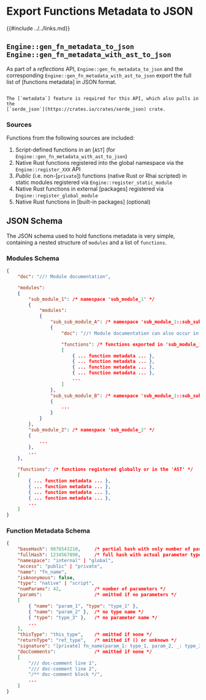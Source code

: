 Export Functions Metadata to JSON
=================================

{{#include ../../links.md}}


`Engine::gen_fn_metadata_to_json`<br/>`Engine::gen_fn_metadata_with_ast_to_json`
--------------------------------------------------------------------------------

As part of a _reflections_ API, `Engine::gen_fn_metadata_to_json` and the corresponding
`Engine::gen_fn_metadata_with_ast_to_json` export the full list of [functions metadata]
in JSON format.

~~~admonish warning.small "Requires `metadata`"

The [`metadata`] feature is required for this API, which also pulls in the
[`serde_json`](https://crates.io/crates/serde_json) crate.
~~~

### Sources

Functions from the following sources are included:

1. Script-defined functions in an [`AST`] (for `Engine::gen_fn_metadata_with_ast_to_json`)
2. Native Rust functions registered into the global namespace via the `Engine::register_XXX` API
3. _Public_ (i.e. non-[`private`]) functions (native Rust or Rhai scripted) in static modules
   registered via `Engine::register_static_module`
4. Native Rust functions in external [packages] registered via `Engine::register_global_module`
5. Native Rust functions in [built-in packages] (optional)


JSON Schema
-----------

The JSON schema used to hold functions metadata is very simple, containing a nested structure of
`modules` and a list of `functions`.

### Modules Schema

```json
{
    "doc": "//! Module documentation",

    "modules":
    {
        "sub_module_1": /* namespace 'sub_module_1' */
        {
            "modules":
            {
                "sub_sub_module_A": /* namespace 'sub_module_1::sub_sub_module_A' */
                {
                    "doc": "//! Module documentation can also occur in any sub-module",

                    "functions": /* functions exported in 'sub_module_1::sub_sub_module_A' */
                    [
                        { ... function metadata ... },
                        { ... function metadata ... },
                        { ... function metadata ... },
                        { ... function metadata ... },
                        ...
                    ]
                },
                "sub_sub_module_B": /* namespace 'sub_module_1::sub_sub_module_B' */
                {
                    ...
                }
            }
        },
        "sub_module_2": /* namespace 'sub_module_2' */
        {
            ...
        },
        ...
    },

    "functions": /* functions registered globally or in the 'AST' */
    [
        { ... function metadata ... },
        { ... function metadata ... },
        { ... function metadata ... },
        { ... function metadata ... },
        ...
    ]
}
```

### Function Metadata Schema

```json
{
    "baseHash": 9876543210,     /* partial hash with only number of parameters */
    "fullHash": 1234567890,     /* full hash with actual parameter types */
    "namespace": "internal" | "global",
    "access": "public" | "private",
    "name": "fn_name",
    "isAnonymous": false,
    "type": "native" | "script",
    "numParams": 42,            /* number of parameters */
    "params":                   /* omitted if no parameters */
    [
        { "name": "param_1", "type": "type_1" },
        { "name": "param_2" },  /* no type name */
        { "type": "type_3" },   /* no parameter name */
        ...
    ],
    "thisType": "this_type",    /* omitted if none */
    "returnType": "ret_type",   /* omitted if () or unknown */
    "signature": "[private] fn_name(param_1: type_1, param_2, _: type_3) -> ret_type",
    "docComments":              /* omitted if none */
    [
        "/// doc-comment line 1",
        "/// doc-comment line 2",
        "/** doc-comment block */",
        ...
    ]
}
```
